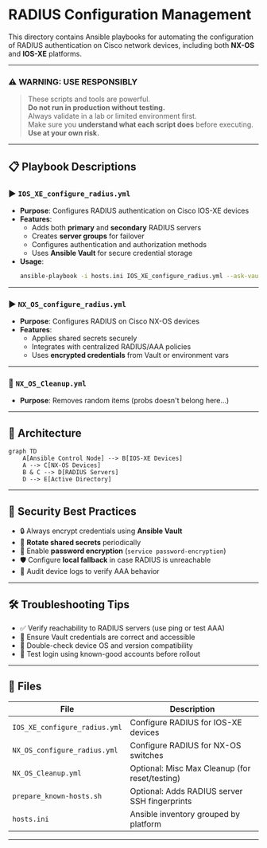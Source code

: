 # RADIUS Configuration Management

This directory contains Ansible playbooks for automating the configuration of RADIUS authentication on Cisco network devices, including both **NX-OS** and **IOS-XE** platforms.

---

### ⚠️ WARNING: USE RESPONSIBLY

> These scripts and tools are powerful.  
> **Do not run in production without testing.**  
> Always validate in a lab or limited environment first.  
> Make sure you **understand what each script does** before executing.  
> **Use at your own risk.**

---


## 📋 Playbook Descriptions

### ▶️ `IOS_XE_configure_radius.yml`
- **Purpose**: Configures RADIUS authentication on Cisco IOS-XE devices
- **Features**:
  - Adds both **primary** and **secondary** RADIUS servers
  - Creates **server groups** for failover
  - Configures authentication and authorization methods
  - Uses **Ansible Vault** for secure credential storage
- **Usage**:
  ```bash
  ansible-playbook -i hosts.ini IOS_XE_configure_radius.yml --ask-vault-pass
  ```

---

### ▶️ `NX_OS_configure_radius.yml`
- **Purpose**: Configures RADIUS on Cisco NX-OS devices
- **Features**:
  - Applies shared secrets securely
  - Integrates with centralized RADIUS/AAA policies
  - Uses **encrypted credentials** from Vault or environment vars
  
---

### 🧹 `NX_OS_Cleanup.yml`
- **Purpose**: Removes random items (probs doesn't belong here...)

---

## 🧠 Architecture
```mermaid
graph TD
    A[Ansible Control Node] --> B[IOS-XE Devices]
    A --> C[NX-OS Devices]
    B & C --> D[RADIUS Servers]
    D --> E[Active Directory]
```

---

## 🔐 Security Best Practices

- 🔒 Always encrypt credentials using **Ansible Vault**
- 🔁 **Rotate shared secrets** periodically
- 🔑 Enable **password encryption** (`service password-encryption`)
- 🛡 Configure **local fallback** in case RADIUS is unreachable
- 📜 Audit device logs to verify AAA behavior

---

## 🛠 Troubleshooting Tips

- ✅ Verify reachability to RADIUS servers (use ping or test AAA)
- 🔐 Ensure Vault credentials are correct and accessible
- 🧾 Double-check device OS and version compatibility
- 👤 Test login using known-good accounts before rollout

---


## 📁 Files

| File                        | Description                                           |
|-----------------------------|-------------------------------------------------------|
| `IOS_XE_configure_radius.yml` | Configure RADIUS for IOS-XE devices                   |
| `NX_OS_configure_radius.yml` | Configure RADIUS for NX-OS switches                   |
| `NX_OS_Cleanup.yml`         | Optional: Misc Max Cleanup (for reset/testing)     |
| `prepare_known-hosts.sh`    | Optional: Adds RADIUS server SSH fingerprints         |
| `hosts.ini`                 | Ansible inventory grouped by platform                 |

---
